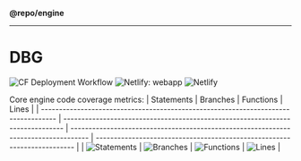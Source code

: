 **@repo/engine**

***

# DBG

![CF Deployment Workflow](https://github.com/alexqguo/drinking-board-game-v3/actions/workflows/deploy-app.yml/badge.svg)
![Netlify: webapp](https://img.shields.io/netlify/97ad68cf-c78b-4fb2-86ae-999e50e13cf1?label=Netlify%3A%20webapp)
![Netlify](https://img.shields.io/netlify/582df6fd-88da-4f34-8cfd-7acfb5a4602b?label=Netlify%3A%20docsite)

Core engine code coverage metrics:
| Statements | Branches | Functions | Lines |
| ---------------------------------------------------------------------------------- | ------------------------------------------------------------------------------ | ----------------------------------------------------------------------------------- | ------------------------------------------------------------------------ |
| ![Statements](https://img.shields.io/badge/statements-79.48%25-red.svg?style=flat) | ![Branches](https://img.shields.io/badge/branches-65.96%25-red.svg?style=flat) | ![Functions](https://img.shields.io/badge/functions-89.09%25-yellow.svg?style=flat) | ![Lines](https://img.shields.io/badge/lines-78.47%25-red.svg?style=flat) |
